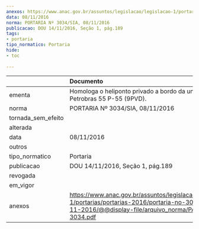 ```yaml
---
anexos: https://www.anac.gov.br/assuntos/legislacao/legislacao-1/portarias/portarias-2016/portaria-no-3034-sia-08-11-2016/@@display-file/arquivo_norma/PA2016-3034.pdf
data: 08/11/2016
norma: PORTARIA Nº 3034/SIA, 08/11/2016
publicacao: DOU 14/11/2016, Seção 1, pág.189
tags:
- portaria
tipo_normatico: Portaria
hide: 
- toc 
 
---
```


|                    | Documento                                                                                                                                                      |
|:-------------------|:---------------------------------------------------------------------------------------------------------------------------------------------------------------|
| ementa             | Homologa o heliponto privado a bordo da unidade Petrobras 55 P-55 (9PVD).                                                                                      |
| norma              | PORTARIA Nº 3034/SIA, 08/11/2016                                                                                                                               |
| tornada_sem_efeito |                                                                                                                                                                |
| alterada           |                                                                                                                                                                |
| data               | 08/11/2016                                                                                                                                                     |
| outros             |                                                                                                                                                                |
| tipo_normatico     | Portaria                                                                                                                                                       |
| publicacao         | DOU 14/11/2016, Seção 1, pág.189                                                                                                                               |
| revogada           |                                                                                                                                                                |
| em_vigor           |                                                                                                                                                                |
| anexos             | https://www.anac.gov.br/assuntos/legislacao/legislacao-1/portarias/portarias-2016/portaria-no-3034-sia-08-11-2016/@@display-file/arquivo_norma/PA2016-3034.pdf |